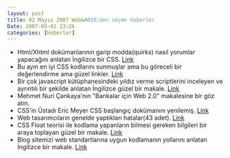 ```yaml
---
layout: post
title: 02 Mayıs 2007 Web&#039;den seçme haberler
Date: 2007-05-01 23:26
categories: [Haberler]
---
```


-   Html/Xhtml dokümanlarının garip modda(quirks) nasıl yorumlar
    yapacağını anlatan İngilizce bir CSS. [Link][]
-   Bu ayın en iyi CSS kodlarını sunmuşlar ama bu göreceli bir
    değerlendirme ama güzel linkler. [Link][1]
-   Bir çok javascript kütüphanesindeki yıldız verme scriptlerini
    inceleyen ve ayrıntılı bir şekilde anlatan İngilizce güzel bir
    makale. [Link][2]
-   Mehmet Nuri Çankaya'nın "Bankalar için Web 2.0" makalesine bir göz
    atın.
-   CSS'in Üstadı Eric Meyer CSS başlangıç dokümanını yenilemiş.
    [Link][4]
-   Web tasarımcıların genelde yaptıkları hatalar(43 adet). [Link][5]
-   CSS Float teorisi ile kodlama yapanların bilmesi gereken bilgileri
    bir araya toplayan güzel bir makale. [Link][6]
-   Blog sitemizi web standartlarına uygun kodlamanın yollarını anlatan
    İngilizce bir makale. [Link][7]


  [Link]: http://www.cs.tut.fi/%7Ejkorpela/quirks-mode.html "Link"
  [1]: http://www.roscripts.com/Best_CSS_tools_of_the_month-130.html
    "Link"
  [2]: http://www.progressive-coding.com/tutorial.php?id=6 "Link"
  [4]: http://meyerweb.com/eric/thoughts/2007/05/01/reset-reloaded/
    "Link"
  [5]: http://www.dailyblogtips.com/43-web-design-mistakes-you-should-avoid/
    "Link"
  [6]: http://www.smashingmagazine.com/2007/05/01/css-float-theory-things-you-should-know/
    "Link"
  [7]: http://www.pearsonified.com/2007/04/definitive-guide-to-semantic-markup.php
    "Link"
